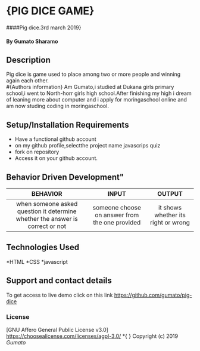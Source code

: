 # {PIG DICE GAME}
####Pig dice.3rd march 2019}
#### By **Gumato Sharamo**
## Description
Pig dice is game used to place among two or more people and winning again each other.       
#{Authors information}
 Am Gumato,i studied at Dukana girls primary school,i went to North-horr girls high school.After finishing my high i dream of leaning more about computer and i apply for moringaschool online and am now studing coding in moringaschool.
## Setup/Installation Requirements
* Have a functional github account
* on my github profile,selectthe project name javascrips quiz
* fork on repository
* Access it on your github account.
## Behavior Driven Development"
| BEHAVIOR     | INPUT    | OUTPUT  |
| :-------------: | :-------------: | :-------------: |
| when someone asked question it determine whether the answer is correct or not      | someone choose on answer from the one provided      | it shows whether its right or wrong|              
## Technologies Used
*HTML
*CSS
*javascript
## Support and contact details
To get access to live demo click on this link https://github.com/gumato/pig-dice
### License
[GNU Affero General Public License v3.0] https://choosealicense.com/licenses/agpl-3.0/
*{ }
Copyright (c) 2019  *Gumato*
